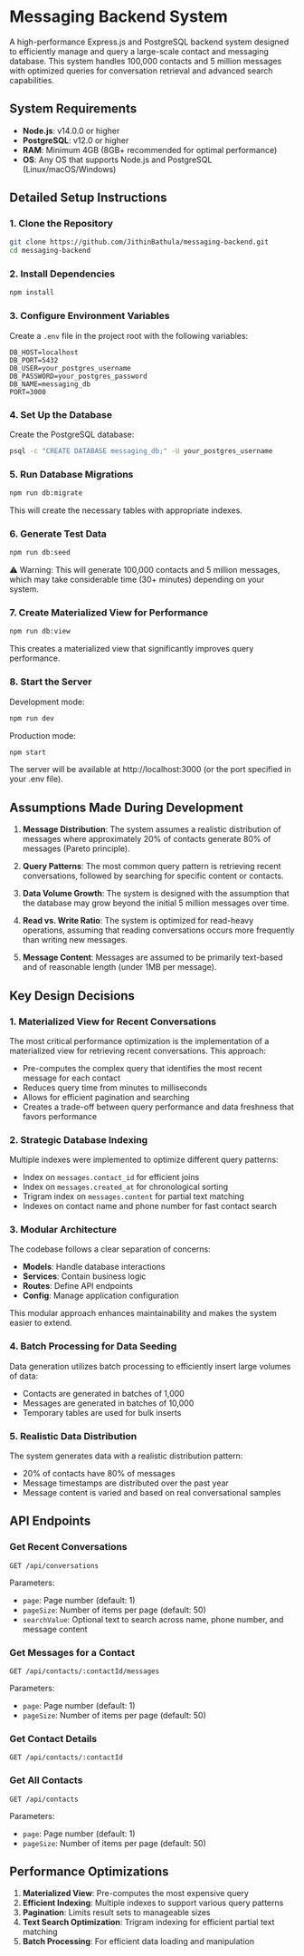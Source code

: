 # Messaging Backend System

A high-performance Express.js and PostgreSQL backend system designed to efficiently manage and query a large-scale contact and messaging database. This system handles 100,000 contacts and 5 million messages with optimized queries for conversation retrieval and advanced search capabilities.

## System Requirements

- **Node.js**: v14.0.0 or higher
- **PostgreSQL**: v12.0 or higher
- **RAM**: Minimum 4GB (8GB+ recommended for optimal performance)
- **OS**: Any OS that supports Node.js and PostgreSQL (Linux/macOS/Windows)

## Detailed Setup Instructions

### 1. Clone the Repository

```bash
git clone https://github.com/JithinBathula/messaging-backend.git
cd messaging-backend
```

### 2. Install Dependencies

```bash
npm install
```

### 3. Configure Environment Variables

Create a `.env` file in the project root with the following variables:

```
DB_HOST=localhost
DB_PORT=5432
DB_USER=your_postgres_username
DB_PASSWORD=your_postgres_password
DB_NAME=messaging_db
PORT=3000
```

### 4. Set Up the Database

Create the PostgreSQL database:

```bash
psql -c "CREATE DATABASE messaging_db;" -U your_postgres_username
```

### 5. Run Database Migrations

```bash
npm run db:migrate
```

This will create the necessary tables with appropriate indexes.

### 6. Generate Test Data

```bash
npm run db:seed
```

⚠️ Warning: This will generate 100,000 contacts and 5 million messages, which may take considerable time (30+ minutes) depending on your system.

### 7. Create Materialized View for Performance

```bash
npm run db:view
```

This creates a materialized view that significantly improves query performance.

### 8. Start the Server

Development mode:

```bash
npm run dev
```

Production mode:

```bash
npm start
```

The server will be available at http://localhost:3000 (or the port specified in your .env file).

## Assumptions Made During Development

1. **Message Distribution**: The system assumes a realistic distribution of messages where approximately 20% of contacts generate 80% of messages (Pareto principle).

2. **Query Patterns**: The most common query pattern is retrieving recent conversations, followed by searching for specific content or contacts.

3. **Data Volume Growth**: The system is designed with the assumption that the database may grow beyond the initial 5 million messages over time.

4. **Read vs. Write Ratio**: The system is optimized for read-heavy operations, assuming that reading conversations occurs more frequently than writing new messages.

5. **Message Content**: Messages are assumed to be primarily text-based and of reasonable length (under 1MB per message).

## Key Design Decisions

### 1. Materialized View for Recent Conversations

The most critical performance optimization is the implementation of a materialized view for retrieving recent conversations. This approach:

- Pre-computes the complex query that identifies the most recent message for each contact
- Reduces query time from minutes to milliseconds
- Allows for efficient pagination and searching
- Creates a trade-off between query performance and data freshness that favors performance

### 2. Strategic Database Indexing

Multiple indexes were implemented to optimize different query patterns:

- Index on `messages.contact_id` for efficient joins
- Index on `messages.created_at` for chronological sorting
- Trigram index on `messages.content` for partial text matching
- Indexes on contact name and phone number for fast contact search

### 3. Modular Architecture

The codebase follows a clear separation of concerns:

- **Models**: Handle database interactions
- **Services**: Contain business logic
- **Routes**: Define API endpoints
- **Config**: Manage application configuration

This modular approach enhances maintainability and makes the system easier to extend.

### 4. Batch Processing for Data Seeding

Data generation utilizes batch processing to efficiently insert large volumes of data:

- Contacts are generated in batches of 1,000
- Messages are generated in batches of 10,000
- Temporary tables are used for bulk inserts

### 5. Realistic Data Distribution

The system generates data with a realistic distribution pattern:

- 20% of contacts have 80% of messages
- Message timestamps are distributed over the past year
- Message content is varied and based on real conversational samples

## API Endpoints

### Get Recent Conversations

```
GET /api/conversations
```

Parameters:

- `page`: Page number (default: 1)
- `pageSize`: Number of items per page (default: 50)
- `searchValue`: Optional text to search across name, phone number, and message content

### Get Messages for a Contact

```
GET /api/contacts/:contactId/messages
```

Parameters:

- `page`: Page number (default: 1)
- `pageSize`: Number of items per page (default: 50)

### Get Contact Details

```
GET /api/contacts/:contactId
```

### Get All Contacts

```
GET /api/contacts
```

Parameters:

- `page`: Page number (default: 1)
- `pageSize`: Number of items per page (default: 50)

## Performance Optimizations

1. **Materialized View**: Pre-computes the most expensive query
2. **Efficient Indexing**: Multiple indexes to support various query patterns
3. **Pagination**: Limits result sets to manageable sizes
4. **Text Search Optimization**: Trigram indexing for efficient partial text matching
5. **Batch Processing**: For efficient data loading and manipulation
